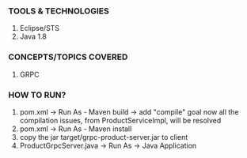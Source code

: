 ### TOOLS & TECHNOLOGIES
  1. Eclipse/STS
  2. Java 1.8

### CONCEPTS/TOPICS COVERED
  1. GRPC

### HOW TO RUN?
  1. pom.xml -> Run As - Maven build -> add "compile" goal
    now all the compilation issues, from ProductServiceImpl, will be resolved
  2. pom.xml -> Run As - Maven install
  3. copy the jar target/grpc-product-server.jar to client
  4. ProductGrpcServer.java -> Run As -> Java Application
